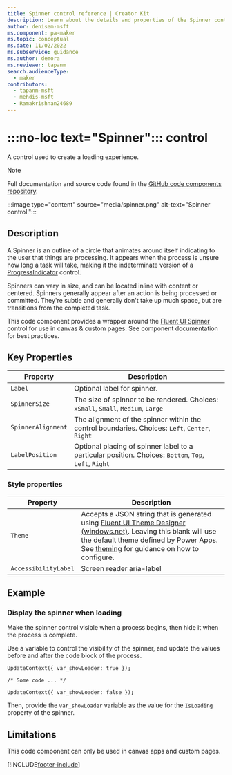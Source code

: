 ```yaml
---
title: Spinner control reference | Creator Kit
description: Learn about the details and properties of the Spinner control in the Creator Kit.
author: denisem-msft
ms.component: pa-maker
ms.topic: conceptual
ms.date: 11/02/2022
ms.subservice: guidance
ms.author: demora
ms.reviewer: tapanm
search.audienceType: 
  - maker
contributors:
  - tapanm-msft
  - mehdis-msft
  - Ramakrishnan24689
---
```


# :::no-loc text="Spinner"::: control

A control used to create a loading experience.

> [!NOTE]
> Full documentation and source code found in the [GitHub code components repository](https://github.com/microsoft/powercat-code-components/tree/main/Spinner).

:::image type="content" source="media/spinner.png" alt-text="Spinner control.":::

## Description

A Spinner is an outline of a circle that animates around itself indicating to the user that things are processing. It appears when the process is unsure how long a task will take, making it the indeterminate version of a [ProgressIndicator](progressindicator.md) control.

Spinners can vary in size, and can be located inline with content or centered. Spinners generally appear after an action is being processed or committed. They're subtle and generally don't take up much space, but are transitions from the completed task.

This code component provides a wrapper around the [Fluent UI Spinner](https://developer.microsoft.com/en-us/fluentui#/controls/web/spinner) control for use in canvas & custom pages. See component documentation for best practices.

## Key Properties

| Property | Description |
| -------- | ----------- |
| `Label` | Optional label for spinner.
| `SpinnerSize` | The size of spinner to be rendered. Choices: `xSmall`, `Small`, `Medium`, `Large` |
| `SpinnerAlignment` | The alignment of the spinner within the control boundaries. Choices: `Left`, `Center`, `Right` |
| `LabelPosition` | Optional placing of spinner label to a particular position. Choices: `Bottom`, `Top`, `Left`, `Right` |

### Style properties

| Property | Description |
| -------- | ----------- |
| `Theme` | Accepts a JSON string that is generated using [Fluent UI Theme Designer (windows.net)](https://fabricweb.z5.web.core.windows.net/pr-deploy-site/refs/heads/master/theming-designer/). Leaving this blank will use the default theme defined by Power Apps. See [theming](theme.md) for guidance on how to configure. |
| `AccessibilityLabel` | Screen reader aria-label |

## Example

### Display the spinner when loading

Make the spinner control visible when a process begins, then hide it when the process is complete.

Use a variable to control the visibility of the spinner, and update the values before and after the code block of the process.

```powerapps-dot
UpdateContext({ var_showLoader: true });

/* Some code ... */

UpdateContext({ var_showLoader: false });

```

Then, provide the `var_showLoader` variable as the value for the `IsLoading` property of the spinner.


## Limitations

This code component can only be used in canvas apps and custom pages.

[!INCLUDE[footer-include](../../includes/footer-banner.md)]
